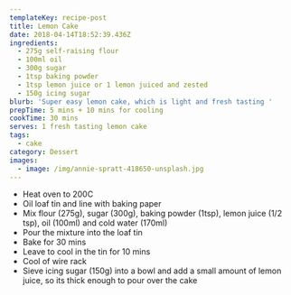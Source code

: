 ```yaml
---
templateKey: recipe-post
title: Lemon Cake
date: 2018-04-14T18:52:39.436Z
ingredients:
  - 275g self-raising flour
  - 100ml oil
  - 300g sugar
  - 1tsp baking powder
  - 1tsp lemon juice or 1 lemon juiced and zested
  - 150g icing sugar
blurb: 'Super easy lemon cake, which is light and fresh tasting '
prepTime: 5 mins + 10 mins for cooling
cookTime: 30 mins
serves: 1 fresh tasting lemon cake
tags:
  - cake
category: Dessert
images:
  - image: /img/annie-spratt-418650-unsplash.jpg
---
```

* Heat oven to 200C
* Oil loaf tin and line with baking paper
*  Mix flour (275g), sugar (300g), baking powder (1tsp), lemon juice (1/2 tsp), oil (100ml) and cold water (170ml)
* Pour the mixture into the loaf tin
* Bake for 30 mins
* Leave to cool in the tin for 10 mins
* Cool of wire rack
* Sieve icing sugar (150g) into a bowl and add a small amount of lemon juice, so its thick enough to pour over the cake
